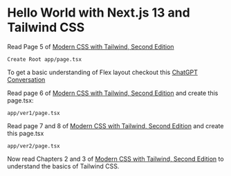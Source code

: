 # Hello World with Next.js 13 and Tailwind CSS

Read Page 5 of [Modern CSS with Tailwind, Second Edition](https://pragprog.com/titles/tailwind2/modern-css-with-tailwind-second-edition/)

    Create Root app/page.tsx

To get a basic understanding of Flex layout checkout this [ChatGPT Conversation](https://sharegpt.com/c/Q07icbf)

Read page 6 of [Modern CSS with Tailwind, Second Edition](https://pragprog.com/titles/tailwind2/modern-css-with-tailwind-second-edition/)  and create this page.tsx:

    app/ver1/page.tsx

Read page 7 and 8 of [Modern CSS with Tailwind, Second Edition](https://pragprog.com/titles/tailwind2/modern-css-with-tailwind-second-edition/) and create this page.tsx

    app/ver2/page.tsx

Now read Chapters 2 and 3 of [Modern CSS with Tailwind, Second Edition](https://pragprog.com/titles/tailwind2/modern-css-with-tailwind-second-edition/) to understand the basics of Tailwind CSS.